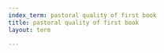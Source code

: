 ```yaml
---
index_term: pastoral quality of first book
title: pastoral quality of first book
layout: term

---
```


